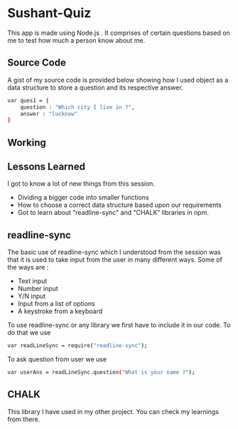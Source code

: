 # Sushant-Quiz

This app is made using Node.js . It comprises of certain questions based on me to test how much a person know about me.

## Source Code

A gist of my source code is provided below showing how I used object as a data structure to store a question and its respective answer.

```bash
var ques1 = {
	question : "Which city I live in ?",
	answer : "lucknow"
}
```

## Working


## Lessons Learned

I got to know a lot of new things from this session. 
* Dividing a bigger code into smaller functions
* How to choose a correct data structure based upon our requirements
* Got to learn about "readline-sync" and "CHALK" libraries in npm.

## readline-sync

The basic use of readline-sync which I understood from the session was that it is used to take input from the user in many different ways. Some of the ways are :
* Text input
* Number input
* Y/N input
* Input from a list of options
* A keystroke from a keyboard

To use readline-sync or any library we first have to include it in our code. To do that we use 
```bash
var readLineSync = require("readline-sync");
```
To ask question from user we use
``` bash
var userAns = readLineSync.question("What is your name ?");
```
## CHALK

This library I have used in my other project. You can check my learnings from there.